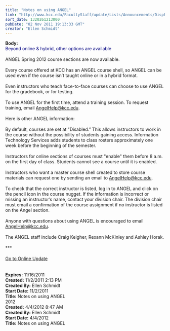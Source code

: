 ```yaml
---
title: "Notes on using ANGEL"
link: "http://www.kcc.edu/FacultyStaff/update/Lists/Announcements/DispForm.aspx?ID=506"
sort_date: 1320261213000
pubDate: "02 Nov 2011 19:13:33 GMT"
creator: "Ellen Schmidt"
---
```


<div><b>Body:</b> <div class="ExternalClass20B4CA2361714868BD62FF56F06BAC79">
<div><font color="#000080">Beyond online &amp; hybrid, other options are available <strong> <br /></strong></font> <br />ANGEL Spring 2012 course sections are now available.</div>
<div> </div>
<div>Every course offered at KCC has an ANGEL course shell, so ANGEL can be used even if the course isn’t taught online or in a hybrid format.</div>
<div><br />Even instructors who teach face-to-face courses can choose to use ANGEL for the gradebook, or for testing.</div>
<div><br />To use ANGEL for the first time, attend a training session. To request training, email <a href="mailto:AngelHelp@kcc.edu">AngelHelp@kcc.edu</a>.</div>
<div> </div>
<div>Here is other ANGEL information:</div>
<div> </div>
<div>By default, courses are set at &quot;Disabled.” This allows instructors to work in the course without the possibility of students gaining access. Information Technology Services adds students to class rosters approximately one week before the beginning of the semester. <br /> <br />Instructors for online sections of courses must &quot;enable&quot; them before 8 a.m. on the first day of class. Students cannot see a course until it is enabled.</div>
<div> </div>
<div>Instructors who want a master course shell created to store course materials can request one by sending an email to <a href="mailto:AngelHelp@kcc.edu">AngelHelp@kcc.edu</a>.</div>
<div> </div>
<div>To check that the correct instructor is listed, log in to ANGEL and click on the pencil icon in the course nugget. If the information is incorrect or missing an instructor’s name, contact your division chair. The division chair must email a confirmation of the course assignment if no instructor is listed on the Angel section. </div>
<div> </div>
<div>Anyone with questions about using ANGEL is encouraged to email <a href="mailto:AngelHelp@kcc.edu">AngelHelp@kcc.edu</a>.</div>
<div> </div>
<div>The ANGEL staff include Craig Keigher, Rexann McKinley and Ashley Horak.</div>
<div> </div>
<div>***</div>
<div> </div>
<div><a href="/FacultyStaff/update/Pages/dailyupdate.aspx">Go to Online Update</a></div>
<div><br /> </div></div></div>
<div><b>Expires:</b> 11/16/2011</div>
<div><b>Created:</b> 11/2/2011 2:13 PM</div>
<div><b>Created By:</b> Ellen Schmidt</div>
<div><b>Start Date:</b> 11/2/2011</div>
<div><b>Title:</b> Notes on using ANGEL</div>
2012</div>
<div><b>Created:</b> 4/4/2012 8:47 AM</div>
<div><b>Created By:</b> Ellen Schmidt</div>
<div><b>Start Date:</b> 4/4/2012</div>
<div><b>Title:</b> Notes on using ANGEL</div>
